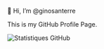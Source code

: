 👋 Hi, I’m @ginosanterre  

This is my GitHub Profile Page.  

![Statistiques GitHub](https://github-readme-stats.vercel.app/api?username=ginosanterre&show_icons=true&theme=radical)

<!---
ginosanterre/ginosanterre is a ✨ special ✨ repository because its `README.md` (this file) appears on your GitHub profile.
You can click the Preview link to take a look at your changes.
--->
